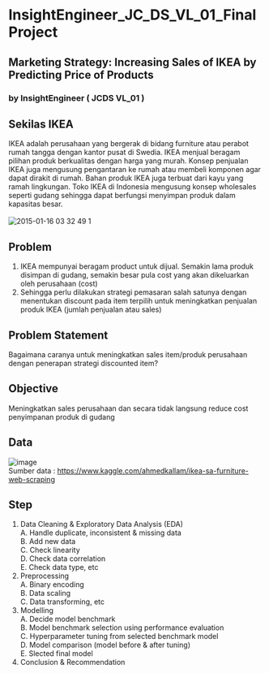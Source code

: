 ﻿# InsightEngineer_JC_DS_VL_01_FinalProject
## Marketing Strategy: Increasing Sales of IKEA by Predicting Price of Products
### by InsightEngineer ( JCDS VL_01 ) 

## Sekilas IKEA
IKEA adalah perusahaan yang bergerak di bidang furniture atau perabot rumah tangga dengan kantor pusat di Swedia. IKEA menjual beragam pilihan produk berkualitas dengan harga yang murah. Konsep penjualan IKEA juga mengusung pengantaran ke rumah atau membeli komponen agar dapat dirakit di rumah. Bahan produk IKEA juga terbuat dari kayu yang ramah lingkungan. Toko IKEA di Indonesia mengusung konsep wholesales seperti gudang sehingga dapat berfungsi menyimpan produk dalam kapasitas besar.
<br /> <br />
![2015-01-16 03 32 49 1](https://user-images.githubusercontent.com/92136872/136832726-dba93177-fa47-47ed-9289-1fb65ab4b8cd.jpg)

## Problem
1. IKEA mempunyai beragam product untuk dijual. Semakin lama produk disimpan di gudang, semakin besar pula cost yang akan dikeluarkan oleh perusahaan (cost)
2. Sehingga perlu dilakukan strategi pemasaran salah satunya dengan menentukan discount pada item terpilih untuk meningkatkan penjualan produk IKEA (jumlah penjualan atau sales)

## Problem Statement
Bagaimana caranya untuk meningkatkan sales item/produk perusahaan dengan penerapan strategi discounted item?

## Objective
Meningkatkan sales perusahaan dan secara tidak langsung reduce cost penyimpanan produk di gudang

## Data
![image](https://user-images.githubusercontent.com/92136872/136834676-d0f039c7-939b-470d-9de3-cbeee9d71aad.png)
<br /> Sumber data : https://www.kaggle.com/ahmedkallam/ikea-sa-furniture-web-scraping 

## Step
1. Data Cleaning & Exploratory Data Analysis (EDA)
<br /> A. Handle duplicate, inconsistent & missing data
<br /> B. Add new data
<br /> C. Check linearity
<br /> D. Check data correlation
<br /> E. Check data type, etc
2. Preprocessing
<br /> A. Binary encoding
<br /> B. Data scaling
<br /> C. Data transforming, etc
3. Modelling
<br /> A. Decide model benchmark
<br /> B. Model benchmark selection using performance evaluation
<br /> C. Hyperparameter tuning from selected benchmark model
<br /> D. Model comparison (model before & after tuning)
<br /> E. Slected final model
5. Conclusion & Recommendation
